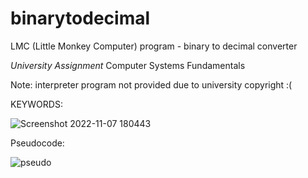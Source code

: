 # binarytodecimal
LMC (Little Monkey Computer) program - binary to decimal converter

*University Assignment* Computer Systems Fundamentals

Note: interpreter program not provided due to university copyright :(

KEYWORDS:

![Screenshot 2022-11-07 180443](https://user-images.githubusercontent.com/80629228/200257416-f8038f9a-e6e0-4375-a7d9-4fa14f7c23c7.png)



Pseudocode:

![pseudo](https://user-images.githubusercontent.com/80629228/200257999-f57a03a2-5e01-4cb5-9e0b-c110367c012e.png)
